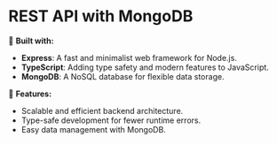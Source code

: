 # REST API with MongoDB

🌟 **Built with:**
- **Express**: A fast and minimalist web framework for Node.js.
- **TypeScript**: Adding type safety and modern features to JavaScript.
- **MongoDB**: A NoSQL database for flexible data storage.

🚀 **Features:**
- Scalable and efficient backend architecture.
- Type-safe development for fewer runtime errors.
- Easy data management with MongoDB.
